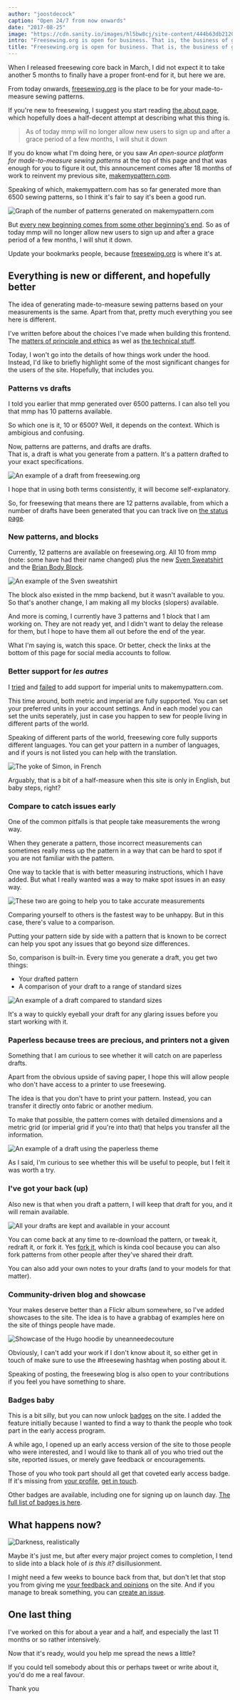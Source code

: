 ```yaml
---
author: "joostdecock"
caption: "Open 24/7 from now onwards"
date: "2017-08-25"
image: "https://cdn.sanity.io/images/hl5bw8cj/site-content/444b63db2120d50eb52004b2017c992624bbb66e-2000x1333.jpg"
intro: "Freesewing.org is open for business. That is, the business of giving away free sewing patterns"
title: "Freesewing.org is open for business. That is, the business of giving away free sewing patterns"
---
```


When I released freesewing core back in March, I did not expect it to take another 5 months to finally have a proper front-end for it, but here we are.

From today onwards, [freesewing.org](https://freesewing.org/) is the place to be for your made-to-measure sewing patterns.

If you're new to freesewing, I suggest you start reading [the about page](/about/), which hopefully does a half-decent attempt at describing what this thing is.

> As of today mmp will no longer allow new users to sign up and after a grace period of a few months, I will shut it down

If you do know what I'm doing here, or you saw *An open-source platform for made-to-measure sewing patterns* at the top of this page and that was enough for you to figure it out, this announcement comes after 18 months of work to reinvent my previous site, [makemypattern.com](https://makemypattern.com/).

Speaking of which, makemypattern.com has so far generated more than 6500 sewing patterns, so I think it's fair to say it's been a good run.

![Graph of the number of patterns generated on makemypattern.com](https://posts.freesewing.org/uploads/mmp_patterns_82c2056938.png)

But [every new beginning comes from some other beginning's end](https://www.youtube.com/watch?v=xGytDsqkQY8). So as of today mmp will no longer allow new users to sign up and after a grace period of a few months, I will shut it down.

Update your bookmarks people, because [freesewing.org](https://freesewing.org/) is where it's at.

## Everything is new or different, and hopefully better

The idea of generating made-to-measure sewing patterns based on your measurements is the same. Apart from that, pretty much everything you see here is different.

I've written before about the choices I've made when building this frontend. The [matters of principle and ethics](/en/blog/privacy-choices/) as wel as [the technical stuff](/en/blog/freesewing-goes-jamstack/).

Today, I won't go into the details of how things work under the hood. Instead, I'd like to briefly highlight some of the most significant changes for the users of the site. Hopefully, that includes you.

### Patterns vs drafts

I told you earlier that mmp generated over 6500 patterns. I can also tell you that mmp has 10 patterns available.

So which one is it, 10 or 6500? Well, it depends on the context. Which is ambigious and confusing.

Now, patterns are patterns, and drafts are drafts.  
That is, a draft is what you generate from a pattern. It's a pattern drafted to your exact specifications.

![An example of a draft from freesewing.org](https://posts.freesewing.org/uploads/draft_sample_7e92caf0d6.svg)

I hope that in using both terms consistently, it will become self-explanatory.

So, for freesewing that means there are 12 patterns available, from which a number of drafts have been generated that you can track live on [the status page](/status).

### New patterns, and blocks

Currently, 12 patterns are available on freesewing.org. All 10 from mmp (note: some have had their name changed) plus the new [Sven Sweatshirt](/patterns/sven) and the [Brian Body Block](/patterns/brian).

![An example of the Sven sweatshirt](https://posts.freesewing.org/uploads/sven_b189ad1368.jpg)

The block also existed in the mmp backend, but it wasn't available to you. So that's another change, I am making all my blocks (slopers) available.

And more is coming, I currently have 3 patterns and 1 block that I am working on. They are not ready yet, and I didn't want to delay the release for them, but I hope to have them all out before the end of the year.

What I'm saying is, watch this space. Or better, check the links at the bottom of this page for social media accounts to follow.

### Better support for *les autres*

I [tried](https://makemypattern.com/blog/imperial-units-have-been-spotted-and-they-might-break-things) and [failed](https://makemypattern.com/blog/imperial-units-not-worth-it) to add support for imperial units to makemypattern.com.

This time around, both metric and imperial are fully supported. You can set your preferred units in your account settings. And in each model you can set the units seperately, just in case you happen to sew for people living in different parts of the world.

Speaking of different parts of the world, freesewing core fully supports different languages. You can get your pattern in a number of languages, and if yours is not listed you can help with the translation.

![The yoke of Simon, in French](https://posts.freesewing.org/uploads/yoke_7555f8616c.svg)

Arguably, that is a bit of a half-measure when this site is only in English, but baby steps, right?

### Compare to catch issues early

One of the common pitfalls is that people take measurements the wrong way.

When they generate a pattern, those incorrect measurements can sometimes really mess up the pattern in a way that can be hard to spot if you are not familiar with the pattern.

One way to tackle that is with better measuring instructions, which I have added. But what I really wanted was a way to make spot issues in an easy way.

![These two are going to help you to take accurate measurements](https://posts.freesewing.org/uploads/standing_d66bef801a.jpg)

Comparing yourself to others is the fastest way to be unhappy. But in this case, there's value to a comparison.

Putting your pattern side by side with a pattern that is known to be correct can help you spot any issues that go beyond size differences.

So, comparison is built-in. Every time you generate a draft, you get two things:

 - Your drafted pattern
 - A comparison of your draft to a range of standard sizes

![An example of a draft compared to standard sizes](https://posts.freesewing.org/uploads/compare_sample_171c3eaecd.svg)

It's a way to quickly eyeball your draft for any glaring issues before you start working with it.

### Paperless because trees are precious, and printers not a given

Something that I am curious to see whether it will catch on are paperless drafts.

Apart from the obvious upside of saving paper, I hope this will allow people who don't have access to a printer to use freesewing.

The idea is that you don't have to print your pattern. Instead, you can transfer it directly onto fabric or another medium.

To make that possible, the pattern comes with detailed dimensions and a metric grid (or imperial grid if you're into that) that helps you transfer all the information.

![An example of a draft using the paperless theme](https://posts.freesewing.org/uploads/paperless_sample_def717482e.svg)

As I said, I'm curious to see whether this will be useful to people, but I felt it was worth a try.

### I've got your back (up)

Also new is that when you draft a pattern, I will keep that draft for you, and it will remain available.

![All your drafts are kept and available in your account](https://posts.freesewing.org/uploads/draft_list_7950e1609a.png)

You can come back at any time to re-download the pattern, or tweak it, redraft it, or fork it. Yes [fork it](/docs/site/fork), which is kinda cool because you can also fork patterns from other people after they've shared their draft.

You can also add your own notes to your drafts (and to your models for that matter).

### Community-driven blog and showcase

Your makes deserve better than a Flickr album somewhere, so I've added showcases to the site. The idea is to have a grabbag of examples here on the site of things people have made.

![Showcase of the Hugo hoodie by uneanneedecouture](https://posts.freesewing.org/uploads/hugo_b331b0c298.jpg)

Obviously, I can't add your work if I don't know about it, so either get in touch of make sure to use the #freesewing hashtag when posting about it.

Speaking of posting, the freesewing blog is also open to your contributions if you feel you have something to share.

### Badges baby

This is a bit silly, but you can now unlock [badges](/docs/site/badges) on the site. I added the feature initially because I wanted to find a way to thank the people who took part in the early access program.

A while ago, I opened up an early access version of the site to those people who were interested, and I would like to thank all of you who tried out the site, reported issues, or merely gave feedback or encouragements.

Those of you who took part should all get that coveted early access badge. If it's missing from [your profile](/profile), [get in touch](/contact).

Other badges are available, including one for signing up on launch day. [The full list of badges is here](/docs/site/badges).

## What happens now?

![Darkness, realistically](https://posts.freesewing.org/uploads/darkness_a9b72d2537.svg)

Maybe it's just me, but after every major project comes to completion, I tend to slide into a black hole of *is this it?* disillusionment.

I might need a few weeks to bounce back from that, but don't let that stop you from giving me [your feedback and opinions](/contact) on the site. And if you manage to break something, you can [create an issue](https://github.com/freesewing/site/issues/new).

## One last thing
I've worked on this for about a year and a half, and especially the last 11 months or so rather intensively.

Now that it's ready, would you help me spread the news a little?

If you could tell somebody about this or perhaps tweet or write about it, you'd do me a real favour.

Thank you



